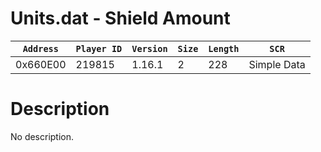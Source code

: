 # Units.dat - Shield Amount

| `Address` | `Player ID` | `Version` | `Size` | `Length` | `SCR` |
| ---------- | ----------- | --------- | ------ | -------- | ---- |
| 0x660E00 | 219815 | 1.16.1 | 2 | 228 | Simple Data |

# Description

No description.